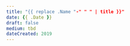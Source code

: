 ```yaml
---
title: "{{ replace .Name "-" " " | title }}"
date: {{ .Date }}
draft: false
medium: tbd
dateCreated: 2019
---
```


